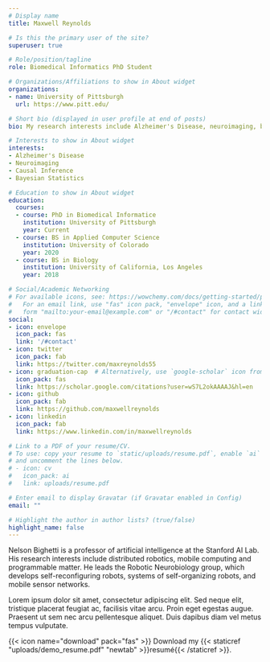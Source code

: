 ```yaml
---
# Display name
title: Maxwell Reynolds

# Is this the primary user of the site?
superuser: true

# Role/position/tagline
role: Biomedical Informatics PhD Student

# Organizations/Affiliations to show in About widget
organizations:
- name: University of Pittsburgh
  url: https://www.pitt.edu/

# Short bio (displayed in user profile at end of posts)
bio: My research interests include Alzheimer's Disease, neuroimaging, bayesian statistics, and causal inference.

# Interests to show in About widget
interests:
- Alzheimer's Disease
- Neuroimaging
- Causal Inference
- Bayesian Statistics

# Education to show in About widget
education:
  courses:
  - course: PhD in Biomedical Informatice
    institution: University of Pittsburgh
    year: Current
  - course: BS in Applied Computer Science
    institution: University of Colorado
    year: 2020
  - course: BS in Biology
    institution: University of California, Los Angeles
    year: 2018

# Social/Academic Networking
# For available icons, see: https://wowchemy.com/docs/getting-started/page-builder/#icons
#   For an email link, use "fas" icon pack, "envelope" icon, and a link in the
#   form "mailto:your-email@example.com" or "/#contact" for contact widget.
social:
- icon: envelope
  icon_pack: fas
  link: '/#contact'
- icon: twitter
  icon_pack: fab
  link: https://twitter.com/maxreynolds55
- icon: graduation-cap  # Alternatively, use `google-scholar` icon from `ai` icon pack
  icon_pack: fas
  link: https://scholar.google.com/citations?user=wS7L2okAAAAJ&hl=en
- icon: github
  icon_pack: fab
  link: https://github.com/maxwellreynolds
- icon: linkedin
  icon_pack: fab
  link: https://www.linkedin.com/in/maxwellreynolds

# Link to a PDF of your resume/CV.
# To use: copy your resume to `static/uploads/resume.pdf`, enable `ai` icons in `params.toml`, 
# and uncomment the lines below.
# - icon: cv
#   icon_pack: ai
#   link: uploads/resume.pdf

# Enter email to display Gravatar (if Gravatar enabled in Config)
email: ""

# Highlight the author in author lists? (true/false)
highlight_name: false
---
```


Nelson Bighetti is a professor of artificial intelligence at the Stanford AI Lab. His research interests include distributed robotics, mobile computing and programmable matter. He leads the Robotic Neurobiology group, which develops self-reconfiguring robots, systems of self-organizing robots, and mobile sensor networks.

Lorem ipsum dolor sit amet, consectetur adipiscing elit. Sed neque elit, tristique placerat feugiat ac, facilisis vitae arcu. Proin eget egestas augue. Praesent ut sem nec arcu pellentesque aliquet. Duis dapibus diam vel metus tempus vulputate.

{{< icon name="download" pack="fas" >}} Download my {{< staticref "uploads/demo_resume.pdf" "newtab" >}}resumé{{< /staticref >}}.
